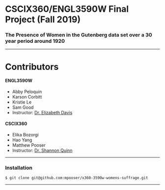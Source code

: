 # CSCIX360/ENGL3590W Final Project (Fall 2019)
### The Presence of Women in the Gutenberg data set over a 30 year period around 1920
------

# Contributors
#### ENGL3590W
- Abby Peloquin
- Karson Corbitt
- Kristie Le
- Sam Good
- Instructor: [Dr. Elizabeth Davis](https://www.english.uga.edu/directory/people/elizabeth-davis)

#### CSCIX360
- Elika Bozorgi
- Hao Yang
- Matthew Pooser
- Instructor: [Dr. Shannon Quinn](https://www.cs.uga.edu/directory/people/shannon-quinn)

------------------------
### Installation

```
$ git clone git@github.com:mpooser/x360-3590w-womens-suffrage.git
```

------------------------
